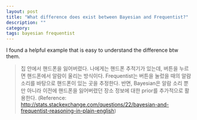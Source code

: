 ```yaml
---
layout: post
title: "What difference does exist between Bayesian and Frequentist?"
description: ""
category: 
tags: bayesian frequentist
---
```


I found a helpful example that is easy to understand the difference btw them.

> 집 안에서 핸드폰을 잃어버렸다. 나에게는 핸드폰 추적기가 있는데, 버튼을 누르면 핸드폰에서 알람이 울리는 방식이다. Frequentist는 버튼을 눌렀을 때의 알람 소리를 바탕으로 핸드폰이 있는 곳을 추정한다. 반면, Bayesian은 알람 소리 뿐만 아니라 이전에 핸드폰을 잃어버렸던 장소 정보에 대한 prior를 추가적으로 활용한다.
> (Reference: <a href="http://stats.stackexchange.com/questions/22/bayesian-and-frequentist-reasoning-in-plain-english">http://stats.stackexchange.com/questions/22/bayesian-and-frequentist-reasoning-in-plain-english</a>)